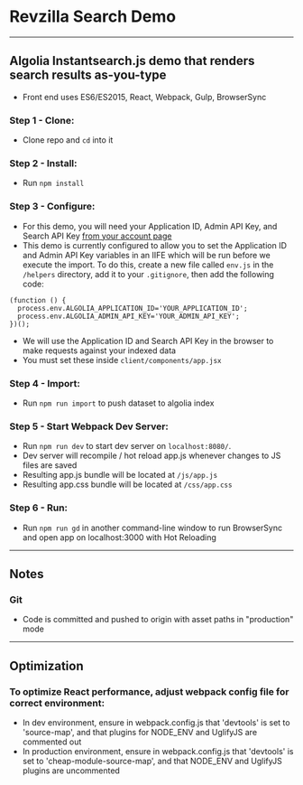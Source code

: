 # Revzilla Search Demo

------------------------------------------------------------

## Algolia Instantsearch.js demo that renders search results as-you-type

- Front end uses ES6/ES2015, React, Webpack, Gulp, BrowserSync

### Step 1 - Clone:
- Clone repo and `cd` into it

### Step 2 - Install:
- Run `npm install`

### Step 3 - Configure:
- For this demo, you will need your Application ID, Admin API Key, and Search API Key [from your account page](https://www.algolia.com/api-keys)
- This demo is currently configured to allow you to set the Application ID and Admin API Key variables in an IIFE which will be run before we execute the import. To do this, create a new file called `env.js` in the `/helpers` directory, add it to your `.gitignore`, then add the following code:
```
(function () {
  process.env.ALGOLIA_APPLICATION_ID='YOUR_APPLICATION_ID';
  process.env.ALGOLIA_ADMIN_API_KEY='YOUR_ADMIN_API_KEY';
})();
```
- We will use the Application ID and Search API Key in the browser to make requests against your indexed data
- You must set these inside `client/components/app.jsx`

### Step 4 - Import:
- Run `npm run import` to push dataset to algolia index

### Step 5 - Start Webpack Dev Server:
- Run `npm run dev` to start dev server on `localhost:8080/`.
- Dev server will recompile / hot reload app.js whenever changes to JS files are saved
- Resulting app.js bundle will be located at `/js/app.js`
- Resulting app.css bundle will be located at `/css/app.css`

### Step 6 - Run:
- Run `npm run gd` in another command-line window to run BrowserSync and open app on localhost:3000 with Hot Reloading

------------------------------------------------------------

## Notes

### Git
- Code is committed and pushed to origin with asset paths in "production" mode

------------------------------------------------------------

## Optimization

### To optimize React performance, adjust webpack config file for correct environment:
- In dev environment, ensure in webpack.config.js that 'devtools' is set to 'source-map', and that plugins for NODE_ENV and UglifyJS are commented out
- In production environment, ensure in webpack.config.js that 'devtools' is set to 'cheap-module-source-map', and that NODE_ENV and UglifyJS plugins are uncommented
